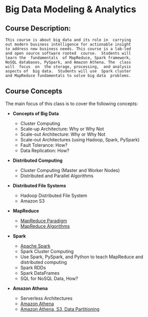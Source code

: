 # Big Data Modeling & Analytics

## Course Description:

~~~
This course is about big data and its role in  carrying 
out modern business intelligence for actionable insight 
to address new business needs. This course is a lab-led 
and open source software rooted  course.  Students will 
learn the  fundamentals  of MapReduce, Spark framework, 
NoSQL databases, PySpark, and Amazon Athena. The  class 
will  focus  on  the storage, processing,  and analysis
aspects of  big data.  Students will use  Spark cluster 
and MapReduce fundamentals to solve big data  problems.
~~~

## Course Concepts

The main focus of this class is to cover the following concepts:

* **Concepts of Big Data**
	* Cluster Computing
	* Scale-up Architecture: Why or Why Not
	* Scale-out Architecture: Why or Why Not
	* Scale-out Architectures (using Hadoop, Spark, PySpark)
	* Fault Tolerance: How? 
	* Data Replication: How?

* **Distributed Computing**
	* Cluster Computing (Master and Worker Nodes)
	* Distributed and Parallel Algorithms

* **Distributed File Systems**
	* Hadoop Distributed File System
	* Amazon S3
	

* **MapReduce**
	* [MapReduce Paradigm](http://lintool.github.io/MapReduceAlgorithms/ed1n/MapReduce-algorithms.pdf)
	* [MapReduce Algorithms](http://lintool.github.io/MapReduceAlgorithms/ed1n/MapReduce-algorithms.pdf)

* **Spark**
	* [Apache Spark](http://spark.apache.org/)
	* Spark Cluster Computing
	* Use Spark, PySpark, and Python to teach MapReduce and distributed computing
	* Spark RDDs
	* Spark DataFrames
	* SQL for NoSQL Data, How?

* **Amazon Athena**
	* Serverless Architectures
	* [Amazon Athena](https://aws.amazon.com/athena/)
	* [Amazon Athena, S3, Data Partitioning](https://aws.amazon.com/athena/)

